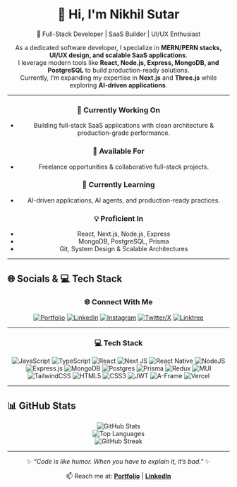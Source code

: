<div align="center">

# 👋 Hi, I'm **Nikhil Sutar**  

🚀 Full-Stack Developer | SaaS Builder | UI/UX Enthusiast  

As a dedicated software developer, I specialize in **MERN/PERN stacks, UI/UX design, and scalable SaaS applications**.  
I leverage modern tools like **React, Node.js, Express, MongoDB, and PostgreSQL** to build production-ready solutions.  
Currently, I’m expanding my expertise in **Next.js** and **Three.js** while exploring **AI-driven applications**.  

---

### 🔭 Currently Working On
- Building full-stack SaaS applications with clean architecture & production-grade performance.  

### 🤝 Available For
- Freelance opportunities & collaborative full-stack projects.  

### 🌱 Currently Learning
- AI-driven applications, AI agents, and production-ready practices.  

### 💡 Proficient In
- React, Next.js, Node.js, Express  
- MongoDB, PostgreSQL, Prisma  
- Git, System Design & Scalable Architectures  

</div>

---

## 🌐 Socials & 💻 Tech Stack  

<div align="center">

### 🌐 Connect With Me  

[![Portfolio](https://img.shields.io/badge/Portfolio-000000?style=for-the-badge&logo=vercel&logoColor=white)](https://nikhilsutar.vercel.app)
[![LinkedIn](https://img.shields.io/badge/LinkedIn-0077B5?style=for-the-badge&logo=linkedin&logoColor=white)](https://linkedin.com/in/nikhil-sutar-25a7702b2)
[![Instagram](https://img.shields.io/badge/Instagram-E4405F?style=for-the-badge&logo=instagram&logoColor=white)](https://instagram.com/nikkkhil.77)
[![Twitter/X](https://img.shields.io/badge/Twitter-1DA1F2?style=for-the-badge&logo=x&logoColor=white)](https://twitter.com/nikhilsutar_)
[![Linktree](https://img.shields.io/badge/Linktree-43E55E?style=for-the-badge&logo=linktree&logoColor=white)](https://linktr.ee/nikhil_sutar_)

---

### 💻 Tech Stack  

![JavaScript](https://img.shields.io/badge/JavaScript-323330?style=for-the-badge&logo=javascript&logoColor=F7DF1E)
![TypeScript](https://img.shields.io/badge/TypeScript-007ACC?style=for-the-badge&logo=typescript&logoColor=white)
![React](https://img.shields.io/badge/React-20232A?style=for-the-badge&logo=react&logoColor=61DAFB)
![Next JS](https://img.shields.io/badge/Next.js-000000?style=for-the-badge&logo=nextdotjs&logoColor=white)
![React Native](https://img.shields.io/badge/React_Native-20232A?style=for-the-badge&logo=react&logoColor=61DAFB)
![NodeJS](https://img.shields.io/badge/Node.js-43853D?style=for-the-badge&logo=node.js&logoColor=white)
![Express.js](https://img.shields.io/badge/Express.js-404D59?style=for-the-badge)
![MongoDB](https://img.shields.io/badge/MongoDB-4EA94B?style=for-the-badge&logo=mongodb&logoColor=white)
![Postgres](https://img.shields.io/badge/PostgreSQL-316192?style=for-the-badge&logo=postgresql&logoColor=white)
![Prisma](https://img.shields.io/badge/Prisma-2D3748?style=for-the-badge&logo=prisma&logoColor=white)
![Redux](https://img.shields.io/badge/Redux-593D88?style=for-the-badge&logo=redux&logoColor=white)
![MUI](https://img.shields.io/badge/MUI-007FFF?style=for-the-badge&logo=mui&logoColor=white)
![TailwindCSS](https://img.shields.io/badge/Tailwind_CSS-38B2AC?style=for-the-badge&logo=tailwind-css&logoColor=white)
![HTML5](https://img.shields.io/badge/HTML5-E34F26?style=for-the-badge&logo=html5&logoColor=white)
![CSS3](https://img.shields.io/badge/CSS3-1572B6?style=for-the-badge&logo=css3&logoColor=white)
![JWT](https://img.shields.io/badge/JWT-000000?style=for-the-badge&logo=jsonwebtokens&logoColor=white)
![A-Frame](https://img.shields.io/badge/A--Frame-EF2D5E?style=for-the-badge&logo=aframe&logoColor=white)
![Vercel](https://img.shields.io/badge/Vercel-000000?style=for-the-badge&logo=vercel&logoColor=white)

</div>

---

## 📊 GitHub Stats  

<div align="center">

![GitHub Stats](https://github-readme-stats.vercel.app/api?username=nikhilsutar81&show_icons=true&theme=radical)  
![Top Languages](https://github-readme-stats.vercel.app/api/top-langs/?username=nikhilsutar81&layout=compact&theme=radical)  
![GitHub Streak](https://streak-stats.demolab.com?user=nikhilsutar81&theme=radical&border_radius=5)  

</div>

---

<div align="center">

✨ *“Code is like humor. When you have to explain it, it’s bad.”* ✨  

📫 Reach me at: **[Portfolio](https://nikhilsutar.vercel.app)** | **[LinkedIn](https://linkedin.com/in/nikhil-sutar-25a7702b2)**  

</div>
